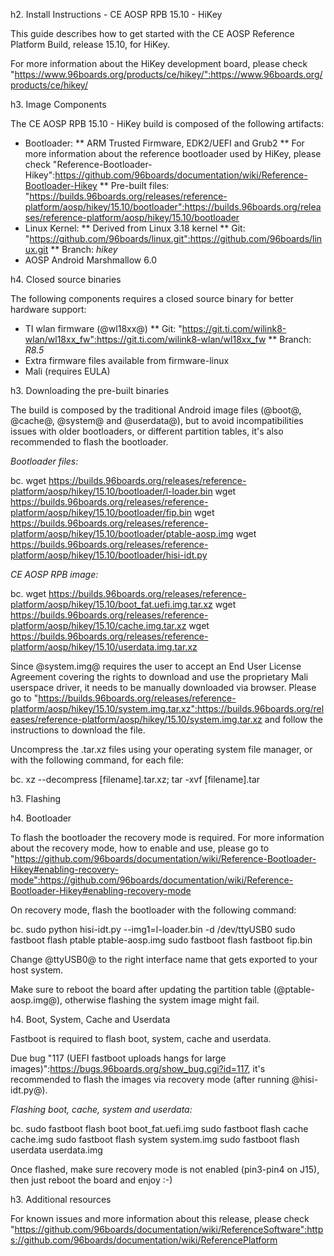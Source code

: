 h2. Install Instructions - CE AOSP RPB 15.10 - HiKey

This guide describes how to get started with the CE AOSP Reference Platform Build, release 15.10, for HiKey.

For more information about the HiKey development board, please check "https://www.96boards.org/products/ce/hikey/":https://www.96boards.org/products/ce/hikey/

h3. Image Components

The CE AOSP RPB 15.10 - HiKey build is composed of the following artifacts:

* Bootloader:
** ARM Trusted Firmware, EDK2/UEFI and Grub2
** For more information about the reference bootloader used by HiKey, please check "Reference-Bootloader-Hikey":https://github.com/96boards/documentation/wiki/Reference-Bootloader-Hikey
** Pre-built files: "https://builds.96boards.org/releases/reference-platform/aosp/hikey/15.10/bootloader":https://builds.96boards.org/releases/reference-platform/aosp/hikey/15.10/bootloader
* Linux Kernel:
** Derived from Linux 3.18 kernel
** Git: "https://github.com/96boards/linux.git":https://github.com/96boards/linux.git
** Branch: *hikey*
* AOSP Android Marshmallow 6.0

h4. Closed source binaries

The following components requires a closed source binary for better hardware support:

* TI wlan firmware (@wl18xx@)
** Git: "https://git.ti.com/wilink8-wlan/wl18xx_fw":https://git.ti.com/wilink8-wlan/wl18xx_fw
** Branch: *R8.5*
* Extra firmware files available from firmware-linux
* Mali (requires EULA)

h3. Downloading the pre-built binaries

The build is composed by the traditional Android image files (@boot@, @cache@, @system@ and @userdata@), but to avoid incompatibilities issues with older bootloaders, or different partition tables, it's also recommended to flash the bootloader.

*Bootloader files:*

bc. wget https://builds.96boards.org/releases/reference-platform/aosp/hikey/15.10/bootloader/l-loader.bin
wget https://builds.96boards.org/releases/reference-platform/aosp/hikey/15.10/bootloader/fip.bin
wget https://builds.96boards.org/releases/reference-platform/aosp/hikey/15.10/bootloader/ptable-aosp.img
wget https://builds.96boards.org/releases/reference-platform/aosp/hikey/15.10/bootloader/hisi-idt.py

*CE AOSP RPB image:*

bc. wget https://builds.96boards.org/releases/reference-platform/aosp/hikey/15.10/boot_fat.uefi.img.tar.xz
wget https://builds.96boards.org/releases/reference-platform/aosp/hikey/15.10/cache.img.tar.xz
wget https://builds.96boards.org/releases/reference-platform/aosp/hikey/15.10/userdata.img.tar.xz

Since @system.img@ requires the user to accept an End User License Agreement covering the rights to download and use the proprietary Mali userspace driver, it needs to be manually downloaded via browser. Please go to "https://builds.96boards.org/releases/reference-platform/aosp/hikey/15.10/system.img.tar.xz":https://builds.96boards.org/releases/reference-platform/aosp/hikey/15.10/system.img.tar.xz and follow the instructions to download the file.

Uncompress the .tar.xz files using your operating system file manager, or with the following command, for each file:

bc. xz --decompress [filename].tar.xz; tar -xvf [filename].tar

h3. Flashing

h4. Bootloader

To flash the bootloader the recovery mode is required. For more information about the recovery mode, how to enable and use, please go to "https://github.com/96boards/documentation/wiki/Reference-Bootloader-Hikey#enabling-recovery-mode":https://github.com/96boards/documentation/wiki/Reference-Bootloader-Hikey#enabling-recovery-mode

On recovery mode, flash the bootloader with the following command:

bc. sudo python hisi-idt.py --img1=l-loader.bin -d /dev/ttyUSB0
sudo fastboot flash ptable ptable-aosp.img
sudo fastboot flash fastboot fip.bin

Change @ttyUSB0@ to the right interface name that gets exported to your host system.

Make sure to reboot the board after updating the partition table (@ptable-aosp.img@), otherwise flashing the system image might fail.

h4. Boot, System, Cache and Userdata

Fastboot is required to flash boot, system, cache and userdata.

Due bug "117 (UEFI fastboot uploads hangs for large images)":https://bugs.96boards.org/show_bug.cgi?id=117, it's recommended to flash the images via recovery mode (after running @hisi-idt.py@).

*Flashing boot, cache, system and userdata:*

bc. sudo fastboot flash boot boot_fat.uefi.img
sudo fastboot flash cache cache.img
sudo fastboot flash system system.img
sudo fastboot flash userdata userdata.img

Once flashed, make sure recovery mode is not enabled (pin3-pin4 on J15), then just reboot the board and enjoy :-)

h3. Additional resources

For known issues and more information about this release, please check "https://github.com/96boards/documentation/wiki/ReferenceSoftware":https://github.com/96boards/documentation/wiki/ReferencePlatform

